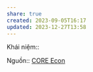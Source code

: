 ```yaml
---
share: true
created: 2023-09-05T16:17
updated: 2023-12-27T13:58
---
```


Khái niệm:: 

Nguồn:: [CORE Econ](../../../%CE%9E%20Ngu%E1%BB%93n/T%C3%A0i%20li%E1%BB%87u/CORE%20Econ.md)